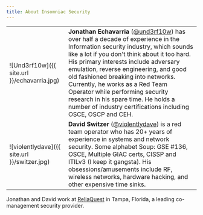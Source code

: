 ```yaml
---
title: About Insomniac Security
---
```

|||
|---|---|
|![Und3rf10w]({{ site.url }}/echavarria.jpg) | **Jonathan Echavarria** ([@und3rf10w](https://twitter.com/und3rf10w)) has over half a decade of experience in the Information security industry, which sounds like a lot if you don't think about it too hard. His primary interests include adversary emulation, reverse engineering, and good old fashioned breaking into networks. Currently, he works as a Red Team Operator while performing security research in his spare time. He holds a number of industry certifications including OSCE, OSCP and CEH.|
|![violentlydave]({{ site.url }}/switzer.jpg) | **David Switzer** ([@violentlydave](https://twitter.com/violentlydave)) is a red team operator who has 20+ years of experience in systems and network security.  Some alphabet Soup: GSE #136, OSCE, Multiple GIAC certs, CISSP and ITILv3 (I keep it gangsta).  His obsessions/amusements include RF, wireless networks, hardware hacking, and other expensive time sinks.|

Jonathan and David work at [ReliaQuest](https://www.reliaquest.com) in Tampa, Florida, a leading co-management security provider.
